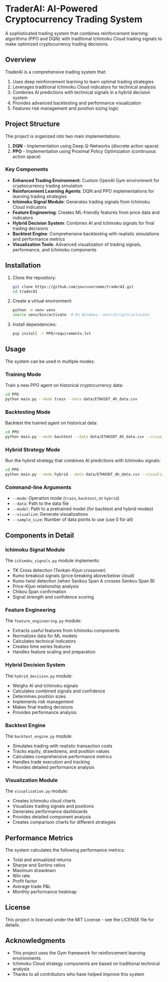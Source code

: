 # TraderAI: AI-Powered Cryptocurrency Trading System

A sophisticated trading system that combines reinforcement learning algorithms (PPO and DQN) with traditional Ichimoku Cloud trading signals to make optimized cryptocurrency trading decisions.

## Overview

TraderAI is a comprehensive trading system that:

1. Uses deep reinforcement learning to learn optimal trading strategies
2. Leverages traditional Ichimoku Cloud indicators for technical analysis
3. Combines AI predictions with technical signals in a hybrid decision system
4. Provides advanced backtesting and performance visualization
5. Features risk management and position sizing logic

## Project Structure

The project is organized into two main implementations:

1. **DQN** - Implementation using Deep Q-Networks (discrete action space)
2. **PPO** - Implementation using Proximal Policy Optimization (continuous action space)

### Key Components

- **Enhanced Trading Environment**: Custom OpenAI Gym environment for cryptocurrency trading simulation
- **Reinforcement Learning Agents**: DQN and PPO implementations for learning trading strategies
- **Ichimoku Signal Module**: Generates trading signals from Ichimoku Cloud indicators
- **Feature Engineering**: Creates ML-friendly features from price data and indicators
- **Hybrid Decision System**: Combines AI and Ichimoku signals for final trading decisions
- **Backtest Engine**: Comprehensive backtesting with realistic simulations and performance metrics
- **Visualization Tools**: Advanced visualization of trading signals, performance, and Ichimoku components

## Installation

1. Clone the repository:
   ```bash
   git clone https://github.com/yourusername/traderAI.git
   cd traderAI
   ```

2. Create a virtual environment:
   ```bash
   python -m venv venv
   source venv/bin/activate  # On Windows: venv\Scripts\activate
   ```

3. Install dependencies:
   ```bash
   pip install -r PPO/requirements.txt
   ```

## Usage

The system can be used in multiple modes:

### Training Mode

Train a new PPO agent on historical cryptocurrency data:

```bash
cd PPO
python main.py --mode train --data data/ETHUSDT_4h_data.csv
```

### Backtesting Mode

Backtest the trained agent on historical data:

```bash
cd PPO
python main.py --mode backtest --data data/ETHUSDT_4h_data.csv --visualize
```

### Hybrid Strategy Mode

Run the hybrid strategy that combines AI predictions with Ichimoku signals:

```bash
cd PPO
python main.py --mode hybrid --data data/ETHUSDT_4h_data.csv --visualize
```

### Command-line Arguments

- `--mode`: Operation mode (`train`, `backtest`, or `hybrid`)
- `--data`: Path to the data file
- `--model`: Path to a pretrained model (for backtest and hybrid modes)
- `--visualize`: Generate visualizations
- `--sample_size`: Number of data points to use (use 0 for all)

## Components in Detail

### Ichimoku Signal Module

The `ichimoku_signals.py` module implements:

- TK Cross detection (Tenkan-Kijun crossover)
- Kumo breakout signals (price breaking above/below cloud)
- Kumo twist detection (when Senkou Span A crosses Senkou Span B)
- Price-Kijun relationship analysis
- Chikou Span confirmation
- Signal strength and confidence scoring

### Feature Engineering

The `feature_engineering.py` module:

- Extracts useful features from Ichimoku components 
- Normalizes data for ML models
- Calculates technical indicators
- Creates time series features
- Handles feature scaling and preparation

### Hybrid Decision System

The `hybrid_decision.py` module:

- Weighs AI and Ichimoku signals
- Calculates combined signals and confidence
- Determines position sizes
- Implements risk management
- Makes final trading decisions
- Provides performance analysis

### Backtest Engine

The `backtest_engine.py` module:

- Simulates trading with realistic transaction costs
- Tracks equity, drawdowns, and position values
- Calculates comprehensive performance metrics
- Handles trade execution and tracking
- Provides detailed performance analysis

### Visualization Module

The `visualization.py` module:

- Creates Ichimoku cloud charts
- Visualizes trading signals and positions
- Generates performance dashboards
- Provides detailed component analysis
- Creates comparison charts for different strategies

## Performance Metrics

The system calculates the following performance metrics:

- Total and annualized returns
- Sharpe and Sortino ratios
- Maximum drawdown
- Win rate
- Profit factor
- Average trade P&L
- Monthly performance heatmap

## License

This project is licensed under the MIT License - see the LICENSE file for details.

## Acknowledgments

- This project uses the Gym framework for reinforcement learning environments
- Ichimoku Cloud strategy components are based on traditional technical analysis
- Thanks to all contributors who have helped improve this system